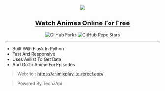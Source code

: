 <h1 align="center"><a href=" https://animixplay-to.vercel.app/"><img src="https://od.lk/s/OTBfMzU2NDQ1MTBf/animeflv.png"></a></h1>
<h2 align="center"><a href=" https://animixplay-to.vercel.app/"><b>Watch Animes Online For Free</b></a></h4>

<p align="center" > <img alt="GitHub Forks" src="https://img.shields.io/github/forks/TechShreyash/AnimeDex?label=%F0%9F%8D%B4Forks&logoColor=blue&style=social"> <img alt="GitHub Repo Stars" src="https://img.shields.io/github/stars/TechShreyash/AnimeDex?label=%E2%AD%90%EF%B8%8FStars&logoColor=blue&style=social"> </p>

<hr>

- Built With Flask In Python
- Fast And Responsive
- Uses Anilist To Get Data
- And GoGo Anime For Episodes
> Website : https://animixplay-to.vercel.app/

> Powered By TechZApi
